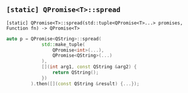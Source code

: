 `[static] QPromise<T>::spread`
------------------------------

    [static] QPromise<T>::spread(std::tuple<QPromise<T>...> promises, Function fn) -> QPromise<T>

``` cpp
auto p = QPromise<QString>::spread(
             std::make_tuple(
                 QPromise<int>(...),
                 QPromise<QString>(...)
             ),
             [](int arg1, const QString &arg2) {
                 return QString();
             })
         ).then([](const QString &result) {...});
```
